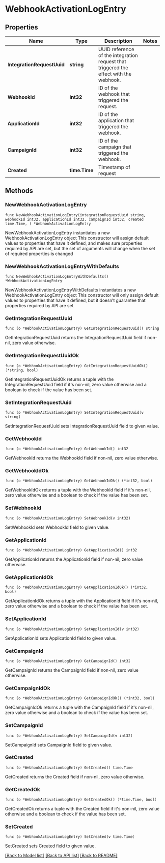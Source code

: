# WebhookActivationLogEntry

## Properties

Name | Type | Description | Notes
------------ | ------------- | ------------- | -------------
**IntegrationRequestUuid** | **string** | UUID reference of the integration request that triggered the effect with the webhook. | 
**WebhookId** | **int32** | ID of the webhook that triggered the request. | 
**ApplicationId** | **int32** | ID of the application that triggered the webhook. | 
**CampaignId** | **int32** | ID of the campaign that triggered the webhook. | 
**Created** | **time.Time** | Timestamp of request | 

## Methods

### NewWebhookActivationLogEntry

`func NewWebhookActivationLogEntry(integrationRequestUuid string, webhookId int32, applicationId int32, campaignId int32, created time.Time, ) *WebhookActivationLogEntry`

NewWebhookActivationLogEntry instantiates a new WebhookActivationLogEntry object
This constructor will assign default values to properties that have it defined,
and makes sure properties required by API are set, but the set of arguments
will change when the set of required properties is changed

### NewWebhookActivationLogEntryWithDefaults

`func NewWebhookActivationLogEntryWithDefaults() *WebhookActivationLogEntry`

NewWebhookActivationLogEntryWithDefaults instantiates a new WebhookActivationLogEntry object
This constructor will only assign default values to properties that have it defined,
but it doesn't guarantee that properties required by API are set

### GetIntegrationRequestUuid

`func (o *WebhookActivationLogEntry) GetIntegrationRequestUuid() string`

GetIntegrationRequestUuid returns the IntegrationRequestUuid field if non-nil, zero value otherwise.

### GetIntegrationRequestUuidOk

`func (o *WebhookActivationLogEntry) GetIntegrationRequestUuidOk() (*string, bool)`

GetIntegrationRequestUuidOk returns a tuple with the IntegrationRequestUuid field if it's non-nil, zero value otherwise
and a boolean to check if the value has been set.

### SetIntegrationRequestUuid

`func (o *WebhookActivationLogEntry) SetIntegrationRequestUuid(v string)`

SetIntegrationRequestUuid sets IntegrationRequestUuid field to given value.


### GetWebhookId

`func (o *WebhookActivationLogEntry) GetWebhookId() int32`

GetWebhookId returns the WebhookId field if non-nil, zero value otherwise.

### GetWebhookIdOk

`func (o *WebhookActivationLogEntry) GetWebhookIdOk() (*int32, bool)`

GetWebhookIdOk returns a tuple with the WebhookId field if it's non-nil, zero value otherwise
and a boolean to check if the value has been set.

### SetWebhookId

`func (o *WebhookActivationLogEntry) SetWebhookId(v int32)`

SetWebhookId sets WebhookId field to given value.


### GetApplicationId

`func (o *WebhookActivationLogEntry) GetApplicationId() int32`

GetApplicationId returns the ApplicationId field if non-nil, zero value otherwise.

### GetApplicationIdOk

`func (o *WebhookActivationLogEntry) GetApplicationIdOk() (*int32, bool)`

GetApplicationIdOk returns a tuple with the ApplicationId field if it's non-nil, zero value otherwise
and a boolean to check if the value has been set.

### SetApplicationId

`func (o *WebhookActivationLogEntry) SetApplicationId(v int32)`

SetApplicationId sets ApplicationId field to given value.


### GetCampaignId

`func (o *WebhookActivationLogEntry) GetCampaignId() int32`

GetCampaignId returns the CampaignId field if non-nil, zero value otherwise.

### GetCampaignIdOk

`func (o *WebhookActivationLogEntry) GetCampaignIdOk() (*int32, bool)`

GetCampaignIdOk returns a tuple with the CampaignId field if it's non-nil, zero value otherwise
and a boolean to check if the value has been set.

### SetCampaignId

`func (o *WebhookActivationLogEntry) SetCampaignId(v int32)`

SetCampaignId sets CampaignId field to given value.


### GetCreated

`func (o *WebhookActivationLogEntry) GetCreated() time.Time`

GetCreated returns the Created field if non-nil, zero value otherwise.

### GetCreatedOk

`func (o *WebhookActivationLogEntry) GetCreatedOk() (*time.Time, bool)`

GetCreatedOk returns a tuple with the Created field if it's non-nil, zero value otherwise
and a boolean to check if the value has been set.

### SetCreated

`func (o *WebhookActivationLogEntry) SetCreated(v time.Time)`

SetCreated sets Created field to given value.



[[Back to Model list]](../README.md#documentation-for-models) [[Back to API list]](../README.md#documentation-for-api-endpoints) [[Back to README]](../README.md)


